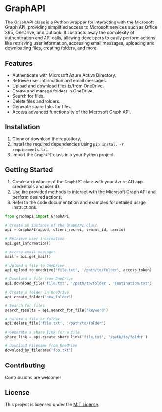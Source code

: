 # GraphAPI

The GraphAPI class is a Python wrapper for interacting with the Microsoft Graph API, providing simplified access to Microsoft services such as Office 365, OneDrive, and Outlook. It abstracts away the complexity of authentication and API calls, allowing developers to easily perform actions like retrieving user information, accessing email messages, uploading and downloading files, creating folders, and more.

## Features

- Authenticate with Microsoft Azure Active Directory.
- Retrieve user information and email messages.
- Upload and download files to/from OneDrive.
- Create and manage folders in OneDrive.
- Search for files.
- Delete files and folders.
- Generate share links for files.
- Access advanced functionality of the Microsoft Graph API.

## Installation

1. Clone or download the repository.
2. Install the required dependencies using `pip install -r requirements.txt`.
3. Import the `GraphAPI` class into your Python project.

## Getting Started

1. Create an instance of the `GraphAPI` class with your Azure AD app credentials and user ID.
2. Use the provided methods to interact with the Microsoft Graph API and perform desired actions.
3. Refer to the code documentation and examples for detailed usage instructions.

```python
from graphapi import GraphAPI

# Create an instance of the GraphAPI class
api = GraphAPI(appid, client_secret, tenant_id, userid)

# Retrieve user information
api.get_information()

# Access email messages
mail = api.get_mail()

# Upload a file to OneDrive
api.upload_to_onedrive('file.txt', '/path/to/folder', access_token)

# Download a file from OneDrive
api.download_file('file.txt', '/path/to/folder', 'destination.txt')

# Create a folder in OneDrive
api.create_folder('new_folder')

# Search for files
search_results = api.search_for_file('keyword')

# Delete a file or folder
api.delete_file('file.txt', '/path/to/folder')

# Generate a share link for a file
share_link = api.create_share_link('file.txt', '/path/to/folder')

# Download Filename from OneDrive
download_by_filename('foo.txt')

```

## Contributing

Contributions are welcome! 

## License

This project is licensed under the [MIT License](LICENSE).
